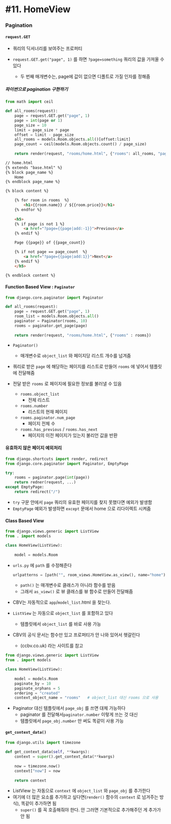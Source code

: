 # #11. HomeView

### Pagination

#### `request.GET`

- 쿼리의 딕셔너리를 보여주는 프로퍼티

- `request.GET.get("page", 1)` 를 하면 `?page=something` 쿼리의 값을 가져올 수 있다
  - 두 번째 매개변수는, page에 값이 없으면 디폴트로 가질 인자를 정해줌



##### 파이썬으로 pagination 구현하기

```python
from math import ceil

def all_rooms(request):
    page = request.GET.get("page", 1)
    page = int(page or 1)
    page_size = 10
    limit = page_size * page
    offset = limit - page_size
    all_rooms = models.Room.objects.all()[offset:limit]
    page_count = ceil(models.Room.objects.count() / page_size)
    
    return render(request, "rooms/home.html", {"rooms": all_rooms, "page": page, "page_count": page_count})
```

```html
// home.html
{% extends "base.html" %}
{% block page_name %}
    Home
{% endblock page_name %}

{% block content %}

    {% for room in rooms  %}
        <h1>{{room.name}} / ${{room.price}}</h1>
    {% endfor %}
	
	<h5>
    {% if page is not 1 %}
        <a href="?page={{page|add:-1}}">Previous</a>
    {% endif %}

    Page {{page}} of {{page_count}}

    {% if not page == page_count  %}
        <a href="?page={{page|add:1}}">Next</a>
    {% endif %}
	</h5>

{% endblock content %}
```





#### Function Based View : `Paginator`

```python
from django.core.paginator import Paginator

def all_rooms(request):
    page = request.GET.get("page", 1)
    room_list = models.Room.objects.all()
    paginator = Paginator(rooms, 10)
    rooms = paginator.get_page(page)
    
    return render(request, "rooms/home.html", {"rooms" : rooms})
```

- `Paginator()` 
  - 매개변수로 `object_list` 와 페이지당 리스트 개수를 넘겨줌

- 쿼리로 받은 `page` 에 해당하는 페이지를 리스트로 만들어 `rooms` 에 넣어서 템플릿에 전달해줌
- 전달 받은 `rooms` 로 페이지에 필요한 정보를 불러낼 수 있음
  - `rooms.object_list`
    - 전체 리스트
  - `rooms.number`
    - 리스트의 현재 페이지
  - `rooms.paginator.num_page`
    - 페이지 전체 수
  - `rooms.has_previous` / `rooms.has_next`
    - 페이지의 이전 페이지가 있는지 불리언 값을 반환



#### 유효하지 않은 페이지 예외처리

```python
from django.shortcuts import render, redirect
from django.core.paginator import Paginator, EmptyPage

try:
    rooms = paginator.page(int(page))
    return redner(request, ...)
except EmptyPage:
    return redirect("/")
```

- `try` 구문 안에서 `page` 쿼리의 유효한 페이지를 찾지 못했다면 예외가 발생함
- `EmptyPage` 예외가 발생하면 `except` 문에서 home 으로 리다이렉트 시켜줌



#### Class Based View

```python
from django.views.generic import ListView
from . import models

class HomeView(ListView):
    
    model = models.Room
```

- `urls.py` 에 `path` 를 수정해준다

  ```python
  urlpatterns = [path("", room_views.HomeView.as_view(), name="home")]
  ```

  - `path()` 는 매개변수로 클래스가 아니라 함수를 받음
  - 그래서 `as_view()` 로 뷰 클래스를 뷰 함수로 만들어 전달해줌

- CBV는 자동적으로 `app`/`model_list`.html 을 찾는다.

- `ListView` 는 자동으로 `object_list` 를 포함하고 있다

  - 템플릿에서 `object_list` 를 바로 사용 가능

- CBV의 공식 문서는 함수만 있고 프로퍼티가 안 나와 있어서 헷갈린다

  - (ccbv.co.uk) 라는 사이트를 참고



```python
from django.views.generic import ListView
from . import models

class HomeView(ListView):
    
    model = models.Room
    paginate_by = 10
    paginate_orphans = 5
    ordering = "created"
    context_object_name = "rooms"	# object_list 대신 rooms 으로 사용
```

- Paginator 대신 템플릿에서 `page_obj` 를 쓰면 대체 가능하다
  - paginator 를 전달해서`paginator.number`  이렇게 쓰는 것 대신
  - 템플릿에서 `page_obj.number` 만 써도 똑같이 사용 가능



#### `get_context_data()`

```python
from django.utils import timezone

def get_context_data(self, **kwargs):
    context = super().get_context_data(**kwargs)
    
    now = timezone.now()
    context["now"] = now
    
    return context
```

- ListView 는 자동으로 `context` 에 `object_list` 와 `page_obj` 를 추가한다
- 여기에 더 많은 요소를 추가하고 싶다면(`render()` 함수의 `context` 로 넘겨주는 방식), 똑같이 추가하면 됨
  - `super()` 를 꼭 호출해줘야 한다. 안 그러면 기본적으로 추가해주던 게 추가가 안 됨



